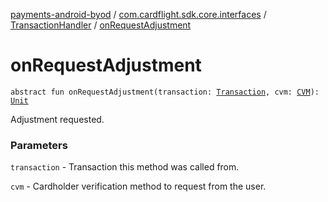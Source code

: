 [payments-android-byod](../../index.md) / [com.cardflight.sdk.core.interfaces](../index.md) / [TransactionHandler](index.md) / [onRequestAdjustment](./on-request-adjustment.md)

# onRequestAdjustment

`abstract fun onRequestAdjustment(transaction: `[`Transaction`](../../com.cardflight.sdk.core/-transaction/index.md)`, cvm: `[`CVM`](../../com.cardflight.sdk.core.enums/-c-v-m/index.md)`): `[`Unit`](https://kotlinlang.org/api/latest/jvm/stdlib/kotlin/-unit/index.html)

Adjustment requested.

### Parameters

`transaction` - Transaction this method was called from.

`cvm` - Cardholder verification method to request from the user.
